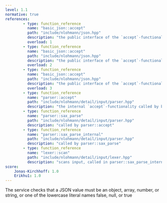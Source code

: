 ```yaml
---
level: 1.1
normative: true
references:
        - type: function_reference
          name: "basic_json::accept"
          path: "include/nlohmann/json.hpp"
          description: "the public interface of the `accept`-functionality of nlohmann/json for single inputs"
          overload: 1
        - type: function_reference
          name: "basic_json::accept"
          path: "include/nlohmann/json.hpp"
          description: "the public interface of the `accept`-functionality of nlohmann/json for iterator inputs"
          overload: 2
        - type: function_reference
          name: "basic_json::accept"
          path: "include/nlohmann/json.hpp"
          description: "the public interface of the `accept`-functionality of nlohmann/json for input buffer"
          overload: 3
        - type: function_reference
          name: "parser::accept"
          path: "include/nlohmann/detail/input/parser.hpp"
          description: "the internal `accept`-functionality called by basic_json::accept"
        - type: function_reference
          name: "parser::sax_parse"
          path: "include/nlohmann/detail/input/parser.hpp"
          description: "called by parser::accept"
        - type: function_reference
          name: "parser::sax_parse_internal"
          path: "include/nlohmann/detail/input/parser.hpp"
          description: "called by parser::sax_parse"
        - type: function_reference
          name: "lexer::scan"
          path: "include/nlohmann/detail/input/lexer.hpp"
          description: "scans input, called in parser::sax_parse_internal"
score:
    Jonas-Kirchhoff: 1.0
    Erikhu1: 1.0
---
```


The service checks that a JSON value must be an object, array, number, or string, or one of the lowercase literal names false, null, or true